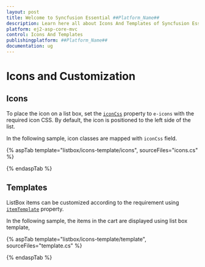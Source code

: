 ```yaml
---
layout: post
title: Welcome to Syncfusion Essential ##Platform_Name##
description: Learn here all about Icons And Templates of Syncfusion Essential ##Platform_Name## widgets based on HTML5 and jQuery.
platform: ej2-asp-core-mvc
control: Icons And Templates
publishingplatform: ##Platform_Name##
documentation: ug
---
```



# Icons and Customization

## Icons

To place the icon on a list box, set the [`iconCss`](https://help.syncfusion.com/cr/cref_files/aspnetcore-js2/Syncfusion.EJ2~Syncfusion.EJ2.DropDowns.ListBoxFieldSettings~IconCss.html) property to `e-icons` with the required icon CSS. By default, the icon is positioned to the left side of the list.

In the following sample, icon classes are mapped with `iconCss` field.

{% aspTab template="listbox/icons-template/icons", sourceFiles="icons.cs" %}

{% endaspTab %}

## Templates

ListBox items can be customized according to the requirement using [`itemTemplate`](https://help.syncfusion.com/cr/cref_files/aspnetcore-js2/Syncfusion.EJ2~Syncfusion.EJ2.DropDowns.ListBox~ItemTemplate.html) property.

In the following sample, the items in the cart are displayed using list box template,

{% aspTab template="listbox/icons-template/template", sourceFiles="template.cs" %}

{% endaspTab %}